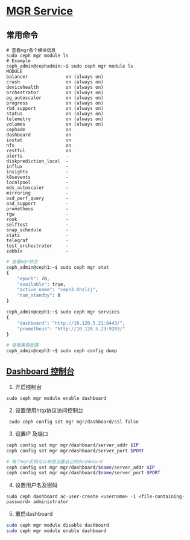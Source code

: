 # [MGR Service](https://docs.ceph.com/en/latest/cephadm/services/mgr/)

## 常用命令

```
# 查看mgr各个模块信息
sudo ceph mgr module ls
# Example
ceph_admin@cephadmin:~$ sudo ceph mgr module ls
MODULE
balancer              on (always on)
crash                 on (always on)
devicehealth          on (always on)
orchestrator          on (always on)
pg_autoscaler         on (always on)
progress              on (always on)
rbd_support           on (always on)
status                on (always on)
telemetry             on (always on)
volumes               on (always on)
cephadm               on
dashboard             on
iostat                on
nfs                   on
restful               on
alerts                -
diskprediction_local  -
influx                -
insights              -
k8sevents             -
localpool             -
mds_autoscaler        -
mirroring             -
osd_perf_query        -
osd_support           -
prometheus            -
rgw                   -
rook                  -
selftest              -
snap_schedule         -
stats                 -
telegraf              -
test_orchestrator     -
zabbix                -
```

```bash
# 查看mgr状态
ceph_admin@ceph1:~$ sudo ceph mgr stat
{
    "epoch": 78,
    "available": true,
    "active_name": "ceph3.hhzlsj",
    "num_standby": 0
}

```

```bash
ceph_admin@ceph1:~$ sudo ceph mgr services
{
    "dashboard": "http://10.120.5.21:8443/",
    "prometheus": "http://10.120.5.23:9283/"
}
```

```bash
# 查看集群配置
ceph_admin@ceph3:~$ sudo ceph config dump
```



## [Dashboard 控制台](https://docs.ceph.com/en/latest/mgr/dashboard/)

1. 开启控制台

`sudo ceph mgr module enable dashboard`

2. 设置使用http协议访问控制台

` sudo ceph config set mgr mgr/dashboard/ssl false`

3. 设置IP 及端口

```bash
ceph config set mgr mgr/dashboard/server_addr $IP
ceph config set mgr mgr/dashboard/server_port $PORT

# 每个mgr实例可以单独设置自己的dashboard
ceph config set mgr mgr/dashboard/$name/server_addr $IP
ceph config set mgr mgr/dashboard/$name/server_port $PORT
```

4. 设置用户名及密码

`sudo ceph dashboard ac-user-create <username> -i <file-containing-password> administrator`

5. 重启dashboard

```bash
sudo ceph mgr module disable dashboard
sudo ceph mgr module enable dashboard
```